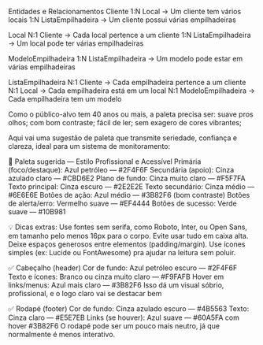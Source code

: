 Entidades e Relacionamentos
Cliente
1:N Local → Um cliente tem vários locais
1:N ListaEmpilhadeira → Um cliente possui várias empilhadeiras

Local
N:1 Cliente → Cada local pertence a um cliente
1:N ListaEmpilhadeira → Um local pode ter várias empilhadeiras

ModeloEmpilhadeira
1:N ListaEmpilhadeira → Um modelo pode estar em várias empilhadeiras

ListaEmpilhadeira
N:1 Cliente → Cada empilhadeira pertence a um cliente
N:1 Local → Cada empilhadeira está em um local
N:1 ModeloEmpilhadeira → Cada empilhadeira tem um modelo

Como o público-alvo tem 40 anos ou mais, a paleta precisa ser:
suave pros olhos;
com bom contraste;
fácil de ler;
sem exagero de cores vibrantes;

Aqui vai uma sugestão de paleta que transmite seriedade, confiança e clareza, ideal para um sistema de monitoramento:

🎨 Paleta sugerida — Estilo Profissional e Acessível
Primária (foco/destaque): Azul petróleo — #2F4F6F
Secundária (apoio): Cinza azulado claro — #CBD6E2
Plano de fundo: Cinza muito claro — #F5F7FA
Texto principal: Cinza escuro — #2E2E2E
Texto secundário: Cinza médio — #6E6E6E
Botões de ação: Azul médio — #3B82F6 (bom contraste)
Botões de alerta/erro: Vermelho suave — #EF4444
Botões de sucesso: Verde suave — #10B981

💡 Dicas extras:
Use fontes sem serifa, como Roboto, Inter, ou Open Sans, em tamanho pelo menos 16px para o corpo.
Evite usar tudo em caixa alta.
Deixe espaços generosos entre elementos (padding/margin).
Use ícones simples (ex: Lucide ou FontAwesome) pra ajudar na leitura sem poluir.

✅ Cabeçalho (header)
Cor de fundo: Azul petróleo escuro — #2F4F6F
Texto e ícones: Branco ou cinza muito claro — #F9FAFB
Hover em links/menus: Azul mais claro — #3B82F6
Isso dá um visual sóbrio, profissional, e o logo claro vai se destacar bem

✅ Rodapé (footer)
Cor de fundo: Cinza azulado escuro — #4B5563
Texto: Cinza claro — #E5E7EB
Links (se houver): Azul suave — #60A5FA com hover #3B82F6
O rodapé pode ser um pouco mais neutro, já que normalmente é menos interativo.
